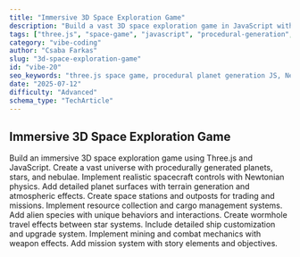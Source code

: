 ```yaml
---
title: "Immersive 3D Space Exploration Game"
description: "Build a vast 3D space exploration game in JavaScript with procedural planets, Newtonian physics, trading, missions, combat, alien interactions, and ship customization using Three.js."
tags: ["three.js", "space-game", "javascript", "procedural-generation", "physics", "trading-system", "combat", "space-exploration"]
category: "vibe-coding"
author: "Csaba Farkas"
slug: "3d-space-exploration-game"
id: "vibe-20"
seo_keywords: "three.js space game, procedural planet generation JS, Newtonian physics game, space trading and mining, alien NPC behavior, 3D spaceship customization"
date: "2025-07-12"
difficulty: "Advanced"
schema_type: "TechArticle"
---
```


## Immersive 3D Space Exploration Game

Build an immersive 3D space exploration game using Three.js and JavaScript. Create a vast universe with procedurally generated planets, stars, and nebulae. Implement realistic spacecraft controls with Newtonian physics. Add detailed planet surfaces with terrain generation and atmospheric effects. Create space stations and outposts for trading and missions. Implement resource collection and cargo management systems. Add alien species with unique behaviors and interactions. Create wormhole travel effects between star systems. Include detailed ship customization and upgrade system. Implement mining and combat mechanics with weapon effects. Add mission system with story elements and objectives.
